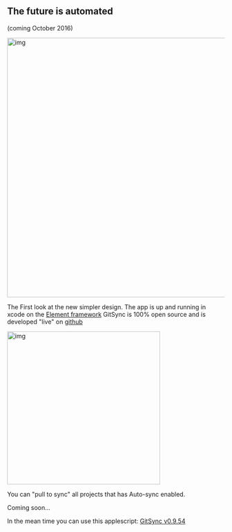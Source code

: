 ## The future is automated  
(coming October 2016)

<img width="600" alt="img" src="https://dl.dropboxusercontent.com/u/2559476/gitsync_logo_purple-01.png">  

The First look at the new simpler design<!--more-->. The app is up and running in xcode on the [Element framework](https://github.com/eonist/Element) GitSync is 100% open source and is developed "live" on  [github](https://github.com/eonist/GitSyncOSX) 

<img width="354" alt="img" src="https://dl.dropboxusercontent.com/u/2559476/Screen Shot 2016-10-09 at 21.19.40.png">

You can "pull to sync" all projects that has Auto-sync enabled.
  
Coming soon...  

In the mean time you can use this applescript: [GitSync v0.9.54](https://github.com/eonist/GitSync/releases/tag/0.9.54) 
